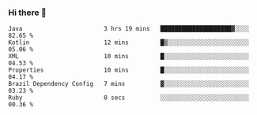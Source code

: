 ### Hi there 👋

<!--START_SECTION:waka-->

```text
Java                       3 hrs 19 mins   ████████████████████▓░░░░   82.65 %
Kotlin                     12 mins         █▒░░░░░░░░░░░░░░░░░░░░░░░   05.06 %
XML                        10 mins         █░░░░░░░░░░░░░░░░░░░░░░░░   04.53 %
Properties                 10 mins         █░░░░░░░░░░░░░░░░░░░░░░░░   04.17 %
Brazil Dependency Config   7 mins          ▓░░░░░░░░░░░░░░░░░░░░░░░░   03.23 %
Ruby                       0 secs          ░░░░░░░░░░░░░░░░░░░░░░░░░   00.36 %
```

<!--END_SECTION:waka-->

<!--
**jerry-shao/jerry-shao** is a ✨ _special_ ✨ repository because its `README.md` (this file) appears on your GitHub profile.

Here are some ideas to get you started:

- 🔭 I’m currently working on ...
- 🌱 I’m currently learning ...
- 👯 I’m looking to collaborate on ...
- 🤔 I’m looking for help with ...
- 💬 Ask me about ...
- 📫 How to reach me: ...
- 😄 Pronouns: ...
- ⚡ Fun fact: ...
-->
